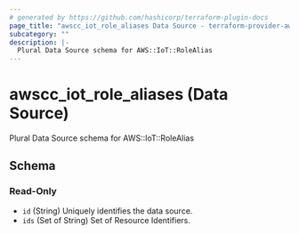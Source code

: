 ```yaml
---
# generated by https://github.com/hashicorp/terraform-plugin-docs
page_title: "awscc_iot_role_aliases Data Source - terraform-provider-awscc"
subcategory: ""
description: |-
  Plural Data Source schema for AWS::IoT::RoleAlias
---
```


# awscc_iot_role_aliases (Data Source)

Plural Data Source schema for AWS::IoT::RoleAlias



<!-- schema generated by tfplugindocs -->
## Schema

### Read-Only

- `id` (String) Uniquely identifies the data source.
- `ids` (Set of String) Set of Resource Identifiers.

